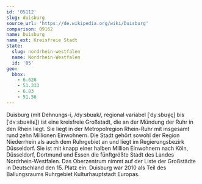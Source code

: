 ```yaml
---
id: '05112'
slug: duisburg
source_url: 'https://de.wikipedia.org/wiki/Duisburg'
comparison: 09162
name: Duisburg
name_ext: Kreisfreie Stadt
state:
  slug: nordrhein-westfalen
  name: Nordrhein-Westfalen
  id: '05'
geo:
  bbox:
    - 6.626
    - 51.333
    - 6.83
    - 51.56
---
```


Duisburg (mit Dehnungs-i, /dyːsbʊʁk/, regional variabel [ˈdyːsbʊɐ̯ç] bis [ˈdʏːsbʊʀə̆ɕ]) ist eine kreisfreie Großstadt, die an der Mündung der Ruhr in den Rhein liegt. Sie liegt in der Metropolregion Rhein-Ruhr mit insgesamt rund zehn Millionen Einwohnern. Die Stadt gehört sowohl der Region Niederrhein als auch dem Ruhrgebiet an und liegt im Regierungsbezirk Düsseldorf. Sie ist mit knapp einer halben Million Einwohnern nach Köln, Düsseldorf, Dortmund und Essen die fünftgrößte Stadt des Landes Nordrhein-Westfalen. Das Oberzentrum nimmt auf der Liste der Großstädte in Deutschland den 15. Platz ein. Duisburg war 2010 als Teil des Ballungsraums Ruhrgebiet Kulturhauptstadt Europas.
